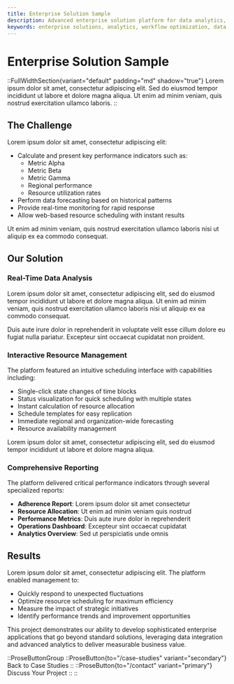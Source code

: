 ```yaml
---
title: Enterprise Solution Sample
description: Advanced enterprise solution platform for data analytics, workflow optimization, and performance monitoring
keywords: enterprise solutions, analytics, workflow optimization, data integration, performance monitoring
---
```


# Enterprise Solution Sample

::FullWidthSection{variant="default" padding="md" shadow="true"}
Lorem ipsum dolor sit amet, consectetur adipiscing elit. Sed do eiusmod tempor incididunt ut labore et dolore magna aliqua. Ut enim ad minim veniam, quis nostrud exercitation ullamco laboris.
::

## The Challenge

Lorem ipsum dolor sit amet, consectetur adipiscing elit:

- Calculate and present key performance indicators such as:
  - Metric Alpha
  - Metric Beta
  - Metric Gamma
  - Regional performance
  - Resource utilization rates
- Perform data forecasting based on historical patterns
- Provide real-time monitoring for rapid response
- Allow web-based resource scheduling with instant results

Ut enim ad minim veniam, quis nostrud exercitation ullamco laboris nisi ut aliquip ex ea commodo consequat.

## Our Solution

### Real-Time Data Analysis

Lorem ipsum dolor sit amet, consectetur adipiscing elit, sed do eiusmod tempor incididunt ut labore et dolore magna aliqua. Ut enim ad minim veniam, quis nostrud exercitation ullamco laboris nisi ut aliquip ex ea commodo consequat.

Duis aute irure dolor in reprehenderit in voluptate velit esse cillum dolore eu fugiat nulla pariatur. Excepteur sint occaecat cupidatat non proident.

### Interactive Resource Management

The platform featured an intuitive scheduling interface with capabilities including:

- Single-click state changes of time blocks
- Status visualization for quick scheduling with multiple states
- Instant calculation of resource allocation
- Schedule templates for easy replication
- Immediate regional and organization-wide forecasting
- Resource availability management

Lorem ipsum dolor sit amet, consectetur adipiscing elit, sed do eiusmod tempor incididunt ut labore et dolore magna aliqua.

### Comprehensive Reporting

The platform delivered critical performance indicators through several specialized reports:

- **Adherence Report**: Lorem ipsum dolor sit amet consectetur
- **Resource Allocation**: Ut enim ad minim veniam quis nostrud
- **Performance Metrics**: Duis aute irure dolor in reprehenderit
- **Operations Dashboard**: Excepteur sint occaecat cupidatat
- **Analytics Overview**: Sed ut perspiciatis unde omnis

## Results

Lorem ipsum dolor sit amet, consectetur adipiscing elit. The platform enabled management to:

- Quickly respond to unexpected fluctuations
- Optimize resource scheduling for maximum efficiency
- Measure the impact of strategic initiatives
- Identify performance trends and improvement opportunities

This project demonstrates our ability to develop sophisticated enterprise applications that go beyond standard solutions, leveraging data integration and advanced analytics to deliver measurable business value.

::ProseButtonGroup
::ProseButton{to="/case-studies" variant="secondary"}
Back to Case Studies
::
::ProseButton{to="/contact" variant="primary"}
Discuss Your Project
::
:: 
